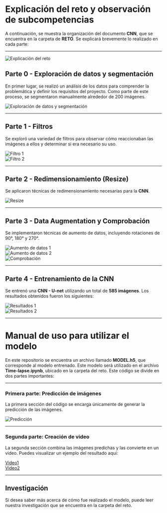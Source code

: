 # **Explicación del reto y observación de subcompetencias**

A continuación, se muestra la organización del documento **CNN**, que se encuentra en la carpeta de **RETO**. Se explicará brevemente lo realizado en cada parte:

---

![Explicación del reto](https://github.com/user-attachments/assets/0a96eeee-d891-4b3a-a95e-97a5a7bf4f33)

## **Parte 0 - Exploración de datos y segmentación**

En primer lugar, se realizó un análisis de los datos para comprender la problemática y definir los requisitos del proyecto. Como parte de este proceso, se segmentaron manualmente alrededor de 200 imágenes.

![Exploración de datos y segmentación](https://github.com/user-attachments/assets/8e249703-df6d-4748-a607-d6e897a0d0af)

---

## **Parte 1 - Filtros**

Se exploró una variedad de filtros para observar cómo reaccionaban las imágenes a ellos y determinar si era necesario su uso.

![Filtro 1](https://github.com/user-attachments/assets/8454e8e0-ba08-419c-8ae3-a55733cc6be3)  
![Filtro 2](https://github.com/user-attachments/assets/be5c38c0-a89f-4529-88e7-f167857bcb22)

---

## **Parte 2 - Redimensionamiento (Resize)**

Se aplicaron técnicas de redimensionamiento necesarias para la **CNN**.

![Resize](https://github.com/user-attachments/assets/f6eece40-f99d-406c-b074-1b135fb6327b)

---

## **Parte 3 - Data Augmentation y Comprobación**

Se implementaron técnicas de aumento de datos, incluyendo rotaciones de 90°, 180° y 270°.

![Aumento de datos 1](https://github.com/user-attachments/assets/2cfe9979-0b55-47fb-8cf0-9da1a60e6938)  
![Aumento de datos 2](https://github.com/user-attachments/assets/dc3ae658-2c1c-4918-9a7e-454937fef116)  
![Comprobación](https://github.com/user-attachments/assets/f0043382-afb1-4b98-a58d-d13619a2e86c)

---

## **Parte 4 - Entrenamiento de la CNN**

Se entrenó una **CNN - U-net** utilizando un total de **585 imágenes**. Los resultados obtenidos fueron los siguientes:

![Resultados 1](https://github.com/user-attachments/assets/c8519d93-c0b8-40e4-9f34-645b158a91ae)  
![Resultados 2](https://github.com/user-attachments/assets/10e95305-6372-4a7d-b4e3-27005cb328e5)  


---

# **Manual de uso para utilizar el modelo**

En este repositorio se encuentra un archivo llamado **MODEL.h5**, que corresponde al modelo entrenado. Este modelo será utilizado en el archivo **Time-lapse.ipynb**, ubicado en la carpeta del reto. Este código se divide en dos partes importantes:

---

### **Primera parte: Predicción de imágenes**

La primera sección del código se encarga únicamente de generar la predicción de las imágenes.

![Predicción](https://github.com/user-attachments/assets/e404d16f-5cf5-4868-89c0-61d943cb0282)

---

### **Segunda parte: Creación de video**

La segunda sección combina las imágenes predichas y las convierte en un video. Puedes visualizar un ejemplo del resultado aquí:

[Video1 ](https://youtu.be/5XDVs9lTTvA)  
[Video2 ](https://youtu.be/5XDVs9lTTvA)

---

## **Investigación**

Si desea saber más acerca de cómo fue realizado el modelo, puede leer nuestra investigación que se encuentra en la carpeta del reto.


